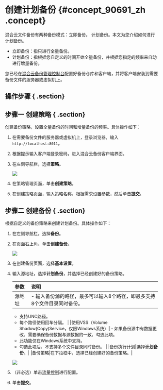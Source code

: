 # 创建计划备份 {#concept_90691_zh .concept}

混合云文件备份有两种备份模式：立即备份， 计划备份。本文为您介绍如何进行计划备份。

-   立即备份：指只进行全量备份。
-   计划备份：指根据您自定义的时间开始全量备份，并根据您指定的频率来自动进行增量备份。

您已经在[混合云备份管理控制台](https://hbr.console.aliyun.com)配置好备份仓库和客户端，并将客户端安装到需要备份文件的服务器或虚拟机上。

## 操作步骤 { .section}

## 步骤一 创建策略 { .section}

创建备份策略，设置全量备份的时间和增量备份的频率。具体操作如下：

1.  在需要备份文件的服务器或虚拟机上，登录浏览器，输入`http://localhost:8011`。
2.  根据提示输入客户端登录密码，进入混合云备份客户端界面。
3.  在左侧导航栏，选择**策略**。

    ![](http://static-aliyun-doc.oss-cn-hangzhou.aliyuncs.com/assets/img/40345/154138339921154_zh-CN.png)

4.  在策略管理页面，单击**创建策略**。
5.  在创建策略页面，输入策略名称，根据需求设置参数，然后单击**提交**。

## 步骤二 创建备份 { .section}

根据自定义的备份策略来创建计划备份。具体操作如下：

1.  在左侧导航栏，选择**备份**。
2.  在页面右上角，单击**创建备份**。

    ![](http://static-aliyun-doc.oss-cn-hangzhou.aliyuncs.com/assets/img/40345/154138339921155_zh-CN.png)

3.  在创建备份页面，选择**基本设置**。
4.  输入源地址，选择**计划备份**，并选择已经创建好的备份策略。

    |参数|说明|
    |:-|:-|
    |源地址|     -   输入备份源的路径，最多可以输入8个路径，即最多支持8个文件目录同时备份。
    -   支持UNC路径。
    -   每个路径使用回车分隔。
 |
    |使用VSS（Volume Shadow\(Copy\)Service，仅限Windows系统）|     -   如果备份源中有数据更改，需要确保备份数据与源数据的一致，勾选此项。
    -   此功能仅在Windows系统中支持。
    -   勾选此项后，不支持多个文件目录同时备份。
 |
    |备份执行计划|选择**计划备份**。|
    |备份策略|在下拉框中，选择已经创建好的备份策略。|

    ![](http://static-aliyun-doc.oss-cn-hangzhou.aliyuncs.com/assets/img/40345/154138339921156_zh-CN.png)

5.  （非必选）单击[流量控制](intl.zh-CN/用户指南/文件备份/流量控制.md)进行配置。
6.  单击**提交**。

